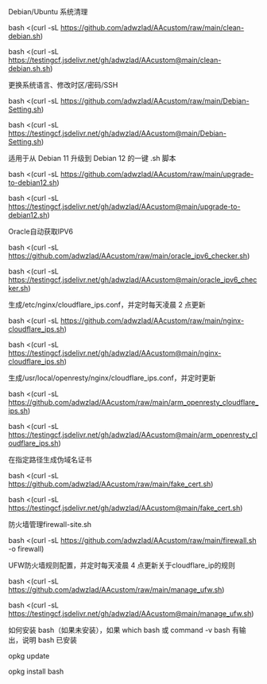 Debian/Ubuntu 系统清理

bash <(curl -sL https://github.com/adwzlad/AAcustom/raw/main/clean-debian.sh)

bash <(curl -sL https://testingcf.jsdelivr.net/gh/adwzlad/AAcustom@main/clean-debian.sh.sh)

更换系统语言、修改时区/密码/SSH

bash <(curl -sL https://github.com/adwzlad/AAcustom/raw/main/Debian-Setting.sh)

bash <(curl -sL https://testingcf.jsdelivr.net/gh/adwzlad/AAcustom@main/Debian-Setting.sh)

适用于从 Debian 11 升级到 Debian 12 的一键 .sh 脚本

bash <(curl -sL https://github.com/adwzlad/AAcustom/raw/main/upgrade-to-debian12.sh)

bash <(curl -sL https://testingcf.jsdelivr.net/gh/adwzlad/AAcustom@main/upgrade-to-debian12.sh)

Oracle自动获取IPV6

bash <(curl -sL https://github.com/adwzlad/AAcustom/raw/main/oracle_ipv6_checker.sh)

bash <(curl -sL https://testingcf.jsdelivr.net/gh/adwzlad/AAcustom@main/oracle_ipv6_checker.sh)

生成/etc/nginx/cloudflare_ips.conf，并定时每天凌晨 2 点更新

bash <(curl -sL https://github.com/adwzlad/AAcustom/raw/main/nginx-cloudflare_ips.sh)

bash <(curl -sL https://testingcf.jsdelivr.net/gh/adwzlad/AAcustom@main/nginx-cloudflare_ips.sh)

生成/usr/local/openresty/nginx/cloudflare_ips.conf，并定时更新

bash <(curl -sL https://github.com/adwzlad/AAcustom/raw/main/arm_openresty_cloudflare_ips.sh)

bash <(curl -sL https://testingcf.jsdelivr.net/gh/adwzlad/AAcustom@main/arm_openresty_cloudflare_ips.sh)

在指定路径生成伪域名证书

bash <(curl -sL https://github.com/adwzlad/AAcustom/raw/main/fake_cert.sh)

bash <(curl -sL https://testingcf.jsdelivr.net/gh/adwzlad/AAcustom@main/fake_cert.sh)

防火墙管理firewall-site.sh

bash <(curl -sL https://github.com/adwzlad/AAcustom/raw/main/firewall.sh -o firewall)

UFW防火墙规则配置，并定时每天凌晨 4 点更新关于cloudflare_ip的规则

bash <(curl -sL https://github.com/adwzlad/AAcustom/raw/main/manage_ufw.sh)

bash <(curl -sL https://testingcf.jsdelivr.net/gh/adwzlad/AAcustom@main/manage_ufw.sh)

如何安装 bash（如果未安装），如果 which bash 或 command -v bash 有输出，说明 bash 已安装

opkg update

opkg install bash
